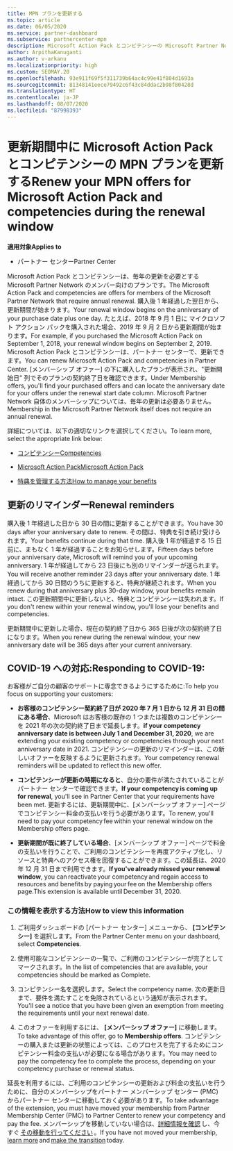 ```yaml
---
title: MPN プランを更新する
ms.topic: article
ms.date: 06/05/2020
ms.service: partner-dashboard
ms.subservice: partnercenter-mpn
description: Microsoft Action Pack とコンピテンシーの Microsoft Partner Network (MPN) プランを更新します。購入後 1 年経過した翌日から更新期間が始まります。
author: ArpithaKanuganti
ms.author: v-arkanu
ms.localizationpriority: high
ms.custom: SEOMAY.20
ms.openlocfilehash: 93e911f69f5f311739b64ac4c99e41f804d1693a
ms.sourcegitcommit: 81348141eece79492c6f43c84ddac2b98f80428d
ms.translationtype: HT
ms.contentlocale: ja-JP
ms.lasthandoff: 08/07/2020
ms.locfileid: "87998393"
---
```

# <a name="renew-your-mpn-offers-for-microsoft-action-pack-and-competencies-during-the-renewal-window"></a><span data-ttu-id="bf476-103">更新期間中に Microsoft Action Pack とコンピテンシーの MPN プランを更新する</span><span class="sxs-lookup"><span data-stu-id="bf476-103">Renew your MPN offers for Microsoft Action Pack and competencies during the renewal window</span></span>

<span data-ttu-id="bf476-104">**適用対象**</span><span class="sxs-lookup"><span data-stu-id="bf476-104">**Applies to**</span></span>

- <span data-ttu-id="bf476-105">パートナー センター</span><span class="sxs-lookup"><span data-stu-id="bf476-105">Partner Center</span></span>

<span data-ttu-id="bf476-106">Microsoft Action Pack とコンピテンシーは、毎年の更新を必要とする Microsoft Partner Network のメンバー向けのプランです。</span><span class="sxs-lookup"><span data-stu-id="bf476-106">The Microsoft Action Pack and competencies are offers for members of the Microsoft Partner Network that require annual renewal.</span></span> <span data-ttu-id="bf476-107">購入後 1 年経過した翌日から、更新期間が始まります。</span><span class="sxs-lookup"><span data-stu-id="bf476-107">Your renewal window begins on the anniversary of your purchase date plus one day.</span></span> <span data-ttu-id="bf476-108">たとえば、2018 年 9 月 1 日に マイクロソフト アクション パックを購入された場合、2019 年 9 月 2 日から更新期間が始まります。</span><span class="sxs-lookup"><span data-stu-id="bf476-108">For example, if you purchased the Microsoft Action Pack on September 1, 2018, your renewal window begins on September 2, 2019.</span></span> <span data-ttu-id="bf476-109">Microsoft Action Pack とコンピテンシーは、パートナー センターで、更新できます。</span><span class="sxs-lookup"><span data-stu-id="bf476-109">You can renew Microsoft Action Pack and competencies in Partner Center.</span></span> <span data-ttu-id="bf476-110">[メンバーシップ オファー] の下に購入したプランが表示され、"更新開始日" 列でそのプランの契約終了日を確認できます。</span><span class="sxs-lookup"><span data-stu-id="bf476-110">Under Membership offers, you'll find your purchased offers and can locate the anniversary date for your offers under the renewal start date column.</span></span> <span data-ttu-id="bf476-111">Microsoft Partner Network 自体のメンバーシップについては、毎年の更新は必要ありません。</span><span class="sxs-lookup"><span data-stu-id="bf476-111">Membership in the Microsoft Partner Network itself does not require an annual renewal.</span></span> 

<span data-ttu-id="bf476-112">詳細については、以下の適切なリンクを選択してください。</span><span class="sxs-lookup"><span data-stu-id="bf476-112">To learn more, select the appropriate link below:</span></span> 

- [<span data-ttu-id="bf476-113">コンピテンシー</span><span class="sxs-lookup"><span data-stu-id="bf476-113">Competencies</span></span>](learn-about-competencies.md)

- [<span data-ttu-id="bf476-114">Microsoft Action Pack</span><span class="sxs-lookup"><span data-stu-id="bf476-114">Microsoft Action Pack</span></span>](mpn-get-action-pack.md)

- [<span data-ttu-id="bf476-115">特典を管理する方法</span><span class="sxs-lookup"><span data-stu-id="bf476-115">How to manage your benefits</span></span>](manage-your-partner-network-benefits.md)

## <a name="renewal-reminders"></a><span data-ttu-id="bf476-116">更新のリマインダー</span><span class="sxs-lookup"><span data-stu-id="bf476-116">Renewal reminders</span></span> 

<span data-ttu-id="bf476-117">購入後 1 年経過した日から 30 日の間に更新することができます。</span><span class="sxs-lookup"><span data-stu-id="bf476-117">You have 30 days after your anniversary date to renew.</span></span> <span data-ttu-id="bf476-118">その間は、特典を引き続け受けられます。</span><span class="sxs-lookup"><span data-stu-id="bf476-118">Your benefits continue during that time.</span></span> <span data-ttu-id="bf476-119">購入後 1 年が経過する 15 日前に、まもなく 1 年が経過することをお知らせします。</span><span class="sxs-lookup"><span data-stu-id="bf476-119">Fifteen days before your anniversary date, Microsoft will remind you of your upcoming anniversary.</span></span> <span data-ttu-id="bf476-120">1 年が経過してから 23 日後にも別のリマインダーが送られます。</span><span class="sxs-lookup"><span data-stu-id="bf476-120">You will receive another reminder 23 days after your anniversary date.</span></span> <span data-ttu-id="bf476-121">1 年経過してから 30 日間のうちに更新すると、特典が継続されます。</span><span class="sxs-lookup"><span data-stu-id="bf476-121">When you renew during that anniversary plus 30-day window, your benefits remain intact.</span></span> <span data-ttu-id="bf476-122">この更新期間中に更新しないと、特典とコンピテンシーは失われます。</span><span class="sxs-lookup"><span data-stu-id="bf476-122">If you don't renew within your renewal window, you'll lose your benefits and competencies.</span></span>

<span data-ttu-id="bf476-123">更新期間中に更新した場合、現在の契約終了日から 365 日後が次の契約終了日になります。</span><span class="sxs-lookup"><span data-stu-id="bf476-123">When you renew during the renewal window, your new anniversary date will be 365 days after your current anniversary.</span></span>

## <a name="responding-to-covid-19"></a><span data-ttu-id="bf476-124">COVID-19 への対応:</span><span class="sxs-lookup"><span data-stu-id="bf476-124">Responding to COVID-19:</span></span>

<span data-ttu-id="bf476-125">お客様がご自分の顧客のサポートに専念できるようにするために:</span><span class="sxs-lookup"><span data-stu-id="bf476-125">To help you focus on supporting your customers:</span></span> 

- <span data-ttu-id="bf476-126">**お客様のコンピテンシー契約終了日が 2020 年 7 月 1 日から 12 月 31 日の間にある場合**、Microsoft はお客様の既存の 1 つまたは複数のコンピテンシーを 2021 年の次の契約終了日まで延長します。</span><span class="sxs-lookup"><span data-stu-id="bf476-126">**if your competency anniversary date is between July 1 and December 31, 2020**, we are extending your existing competency or competencies through your next anniversary date in 2021.</span></span> <span data-ttu-id="bf476-127">コンピテンシーの更新のリマインダーは、この新しいオファーを反映するように更新されます。</span><span class="sxs-lookup"><span data-stu-id="bf476-127">Your competency renewal reminders will be updated to reflect this new offer.</span></span> 

- <span data-ttu-id="bf476-128">**コンピテンシーが更新の時期になると**、自分の要件が満たされていることがパートナー センターで確認できます。</span><span class="sxs-lookup"><span data-stu-id="bf476-128">**If your competency is coming up for renewal**, you'll see in Partner Center that your requirements have been met.</span></span> <span data-ttu-id="bf476-129">更新するには、更新期間中に、[メンバーシップ オファー] ページでコンピテンシー料金の支払いを行う必要があります。</span><span class="sxs-lookup"><span data-stu-id="bf476-129">To renew, you'll need to pay your competency fee within your renewal window on the Membership offers page.</span></span> 

- <span data-ttu-id="bf476-130">**更新期間が既に終了している場合**、[メンバーシップ オファー] ページで料金の支払いを行うことで、ご利用のコンピテンシーを再度アクティブ化し、リソースと特典へのアクセス権を回復することができます。この延長は、2020 年 12 月 31 日まで利用できます。</span><span class="sxs-lookup"><span data-stu-id="bf476-130">**If you've already missed your renewal window**, you can reactivate your competency and regain access to resources and benefits by paying your fee on the Membership offers page.This extension is available until December 31, 2020.</span></span>

### <a name="how-to-view-this-information"></a><span data-ttu-id="bf476-131">この情報を表示する方法</span><span class="sxs-lookup"><span data-stu-id="bf476-131">How to view this information</span></span>

1. <span data-ttu-id="bf476-132">ご利用ダッシュボードの [パートナー センター] メニューから、 **[コンピテンシー]** を選択します。</span><span class="sxs-lookup"><span data-stu-id="bf476-132">From the Partner Center menu on your dashboard, select **Competencies**.</span></span>  

2. <span data-ttu-id="bf476-133">使用可能なコンピテンシーの一覧で、ご利用のコンピテンシーが完了としてマークされます。</span><span class="sxs-lookup"><span data-stu-id="bf476-133">In the list of competencies that are available, your competencies should be marked as Complete.</span></span>  

3. <span data-ttu-id="bf476-134">コンピテンシー名を選択します。</span><span class="sxs-lookup"><span data-stu-id="bf476-134">Select the competency name.</span></span> <span data-ttu-id="bf476-135">次の更新日まで、要件を満たすことを免除されているという通知が表示されます。</span><span class="sxs-lookup"><span data-stu-id="bf476-135">You'll see a notice that you have been given an exemption from meeting the requirements until your next renewal date.</span></span>   

4. <span data-ttu-id="bf476-136">このオファーを利用するには、 **[メンバーシップ オファー]** に移動します。</span><span class="sxs-lookup"><span data-stu-id="bf476-136">To take advantage of this offer, go to **Membership offers**.</span></span> <span data-ttu-id="bf476-137">コンピテンシーの購入または更新の状態によっては、このプロセスを完了するためにコンピテンシー料金の支払いが必要になる場合があります。</span><span class="sxs-lookup"><span data-stu-id="bf476-137">You may need to pay the competency fee to complete the process, depending on your competency purchase or renewal status.</span></span> 

<span data-ttu-id="bf476-138">延長を利用するには、ご利用のコンピテンシーの更新および料金の支払いを行うために、自分のメンバーシップをパートナー メンバーシップ センター (PMC) からパートナー センターに移動しておく必要があります。</span><span class="sxs-lookup"><span data-stu-id="bf476-138">To take advantage of the extension, you must have moved your membership from Partner Membership Center (PMC) to Partner Center to renew your competency and pay the fee.</span></span> <span data-ttu-id="bf476-139">メンバーシップを移動していない場合は、[詳細情報を確認](prepare-pmc-pc-migration.md) し、今すぐ [その移動を行ってください](https://partners.microsoft.com/partnerprogram/Welcome.aspx) 。</span><span class="sxs-lookup"><span data-stu-id="bf476-139">If you have not moved your membership, [learn more](prepare-pmc-pc-migration.md) and [make the transition](https://partners.microsoft.com/partnerprogram/Welcome.aspx) today.</span></span>  
